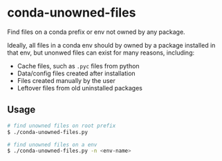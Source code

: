 
# conda-unowned-files

Find files on a conda prefix or env not owned by any package.

Ideally, all files in a conda env should by owned by a package installed in that env, but unonwed files can exist for many reasons, including:
  * Cache files, such as `.pyc` files from python
  * Data/config files created after installation
  * Files created manually by the user
  * Leftover files from old uninstalled packages

## Usage
```bash
# find unowned files on root prefix
$ ./conda-unowned-files.py

# find unowned files on a env
$ ./conda-unowned-files.py -n <env-name>
```
